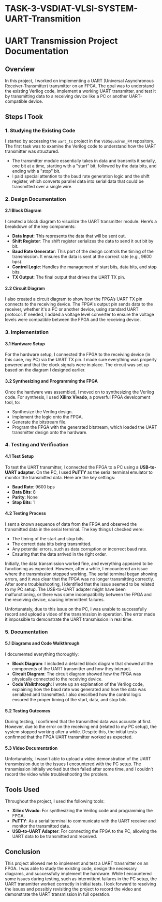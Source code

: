 # TASK-3-VSDIAT-VLSI-SYSTEM-UART-Transmition

# UART Transmission Project Documentation

## Overview
In this project, I worked on implementing a UART (Universal Asynchronous Receiver-Transmitter) transmitter on an FPGA. The goal was to understand the existing Verilog code, implement a working UART transmitter, and test it by transmitting data to a receiving device like a PC or another UART-compatible device.

## Steps I Took

### 1. Studying the Existing Code
I started by accessing the `uart_tx` project in the `VSDSquadron_FM` repository. The first task was to examine the Verilog code to understand how the UART transmitter was structured. 

- The transmitter module essentially takes in data and transmits it serially, one bit at a time, starting with a "start" bit, followed by the data bits, and ending with a "stop" bit. 
- I paid special attention to the baud rate generation logic and the shift register, which converts parallel data into serial data that could be transmitted over a single wire.

### 2. Design Documentation

#### 2.1 Block Diagram
I created a block diagram to visualize the UART transmitter module. Here’s a breakdown of the key components:
- **Data Input**: This represents the data that will be sent out.
- **Shift Register**: The shift register serializes the data to send it out bit by bit.
- **Baud Rate Generator**: This part of the design controls the timing of the transmission. It ensures the data is sent at the correct rate (e.g., 9600 bps).
- **Control Logic**: Handles the management of start bits, data bits, and stop bits.
- **TX Output**: The final output that drives the UART TX pin.

#### 2.2 Circuit Diagram
I also created a circuit diagram to show how the FPGA’s UART TX pin connects to the receiving device. The FPGA's output pin sends data to the receiver, whether it's a PC or another device, using standard UART protocol. If needed, I added a voltage level converter to ensure the voltage levels were compatible between the FPGA and the receiving device.

### 3. Implementation

#### 3.1 Hardware Setup
For the hardware setup, I connected the FPGA to the receiving device (in this case, my PC) via the UART TX pin. I made sure everything was properly powered and that the clock signals were in place. The circuit was set up based on the diagram I designed earlier.

#### 3.2 Synthesizing and Programming the FPGA
Once the hardware was assembled, I moved on to synthesizing the Verilog code. For synthesis, I used **Xilinx Vivado**, a powerful FPGA development tool, to:
- Synthesize the Verilog design.
- Implement the logic onto the FPGA.
- Generate the bitstream file.
- Program the FPGA with the generated bitstream, which loaded the UART transmitter design onto the hardware.

### 4. Testing and Verification

#### 4.1 Test Setup
To test the UART transmitter, I connected the FPGA to a PC using a **USB-to-UART adapter**. On the PC, I used **PuTTY** as the serial terminal emulator to monitor the transmitted data. Here are the key settings:
- **Baud Rate**: 9600 bps
- **Data Bits**: 8
- **Parity**: None
- **Stop Bits**: 1

#### 4.2 Testing Process
I sent a known sequence of data from the FPGA and observed the transmitted data in the serial terminal. The key things I checked were:
- The timing of the start and stop bits.
- The correct data bits being transmitted.
- Any potential errors, such as data corruption or incorrect baud rate.
- Ensuring that the data arrived in the right order.

Initially, the data transmission worked fine, and everything appeared to be functioning as expected. However, after a while, I encountered an issue where the transmission stopped working. The serial terminal began showing errors, and it was clear that the FPGA was no longer transmitting correctly. After some troubleshooting, I identified that the issue seemed to be related to my PC setup. The USB-to-UART adapter might have been malfunctioning, or there was some incompatibility between the FPGA and the receiving device, causing intermittent failures.

Unfortunately, due to this issue on the PC, I was unable to successfully record and upload a video of the transmission in operation. The error made it impossible to demonstrate the UART transmission in real time. 

### 5. Documentation

#### 5.1 Diagrams and Code Walkthrough
I documented everything thoroughly:
- **Block Diagram**: I included a detailed block diagram that showed all the components of the UART transmitter and how they interact.
- **Circuit Diagram**: The circuit diagram showed how the FPGA was physically connected to the receiving device.
- **Code Walkthrough**: I wrote up an explanation of the Verilog code, explaining how the baud rate was generated and how the data was serialized and transmitted. I also described how the control logic ensured the proper timing of the start, data, and stop bits.

#### 5.2 Testing Outcomes
During testing, I confirmed that the transmitted data was accurate at first. However, due to the error on the receiving end (related to my PC setup), the system stopped working after a while. Despite this, the initial tests confirmed that the FPGA UART transmitter worked as expected.

#### 5.3 Video Documentation
Unfortunately, I wasn't able to upload a video demonstration of the UART transmission due to the issues I encountered with the PC setup. The transmission initially worked but then failed after some time, and I couldn’t record the video while troubleshooting the problem.

## Tools Used
Throughout the project, I used the following tools:
- **Xilinx Vivado**: For synthesizing the Verilog code and programming the FPGA.
- **PuTTY**: As a serial terminal to communicate with the UART receiver and monitor the transmitted data.
- **USB-to-UART Adapter**: For connecting the FPGA to the PC, allowing the UART data to be transmitted and received.

## Conclusion
This project allowed me to implement and test a UART transmitter on an FPGA. I was able to study the existing code, design the necessary diagrams, and successfully implement the hardware. While I encountered some issues during testing, such as intermittent failures in the PC setup, the UART transmitter worked correctly in initial tests. I look forward to resolving the issues and possibly revisiting the project to record the video and demonstrate the UART transmission in full operation.

